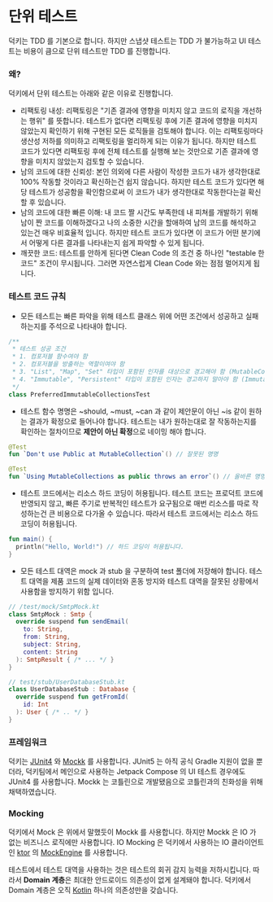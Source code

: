 # 단위 테스트

덕키는 TDD 를 기본으로 합니다. 하지만 스냅샷 테스트는 TDD 가 불가능하고 UI 테스트는 비용이 큼으로 단위 테스트만 TDD 를 진행합니다.

### 왜?

덕키에서 단위 테스트는 아래와 같은 이유로 진행합니다.

- 리팩토링 내성: 리팩토링은 "기존 결과에 영향을 미치지 않고 코드의 로직을 개선하는 행위" 를 뜻합니다. 테스트가 없다면 리팩토링 후에 기존 결과에 영향을 미치지 않았는지
  확인하기 위해 구현된 모든 로직들을 검토해야 합니다. 이는 리팩토링마다 생산성 저하를 의미하고 리팩토링을 멀리하게 되는 이유가 됩니다. 하지만 테스트 코드가 있다면 리팩토링
  후에 전체 테스트를 실행해 보는 것만으로 기존 결과에 영향을 미치지 않았는지 검토할 수 있습니다.
- 남의 코드에 대한 신뢰성: 본인 의외에 다른 사람이 작성한 코드가 내가 생각한대로 100% 작동할 것이라고 확신하는건 쉽지 않습니다. 하지만 테스트 코드가 있다면 해당 테스트가
  성공함을 확인함으로써 이 코드가 내가 생각한대로 작동한다는걸 확신할 후 있습니다.
- 남의 코드에 대한 빠른 이해: 내 코드 짤 시간도 부족한데 내 피쳐를 개발하기 위해 남이 짠 코드를 이해하겠다고 나의 소중한 시간을 할애하여 남의 코드를 해석하고 있는건 매우
  비효율적 입니다. 하지만 테스트 코드가 있다면 이 코드가 어떤 분기에서 어떻게 다른 결과를 나타내는지 쉽게 파악할 수 있게 됩니다.
- 깨끗한 코드: 테스트를 안하게 된다면 Clean Code 의 조건 중 하나인 "testable 한 코드" 조건이 무시됩니다. 그러면 자연스럽게 Clean Code 와는 점점
  멀어지게 됩니다.

### 테스트 코드 규칙

- 모든 테스트는 빠른 파악을 위해 테스트 클래스 위에 어떤 조건에서 성공하고 실패하는지를 주석으로 나타내야 합니다.

```kotlin
/**
 * 테스트 성공 조건
 * 1. 컴포저블 함수여야 함
 * 2. 컴포저블을 방출하는 역할이여야 함
 * 3. "List", "Map", "Set" 타입이 포함된 인자를 대상으로 경고해야 함 (MutableCollections)
 * 4. "Immutable", "Persistent" 타입이 포함된 인자는 경고하지 말아야 함 (ImmutableCollections)
 */
class PreferredImmutableCollectionsTest
```

- 테스트 함수 명명은 ~should, ~must,  ~can 과 같이 제안문이 아닌 ~is 같이 원하는 결과가 확정으로 들어나야 합니다. 테스트는 내가 원하는대로 잘 작동하는지를
  확인하는 절차이므로 **제안이 아닌 확정**으로 네이밍 해야 합니다.

```kotlin
@Test
fun `Don't use Public at MutableCollection`() // 잘못된 명명

@Test
fun `Using MutableCollections as public throws an error`() // 올바른 명명
```

- 테스트 코드에서는 리소스 하드 코딩이 허용됩니다. 테스트 코드는 프로덕트 코드에 반영되지 않고, 빠른 주기로 반복적인 테스트가 요구됨으로 매번 리소스를 따로 작성하는건 큰
  비용으로 다가올 수 있습니다. 따라서 테스트 코드에서는 리소스 하드 코딩이 허용됩니다.

```kotlin
fun main() {
  println("Hello, World!") // 하드 코딩이 허용됩니다.
}
```

- 모든 테스트 대역은 mock 과 stub 을 구분하여 test 폴더에 저장해야 합니다. 테스트 대역을 제품 코드의 실제 데이터와 혼동 방지와 테스트 대역을 잘못된 상황에서
  사용함을 방지하기 위함 입니다.

```kotlin
// /test/mock/SmtpMock.kt
class SmtpMock : Smtp {
  override suspend fun sendEmail(
    to: String,
    from: String,
    subject: String,
    content: String
  ): SmtpResult { /* ... */ }
}

// test/stub/UserDatabaseStub.kt
class UserDatabaseStub : Database {
  override suspend fun getFromId(
    id: Int
  ): User { /* .. */ }
}
```

### 프레임워크

덕키는 [JUnit4](https://junit.org/junit4/) 와 [Mockk](https://github.com/mockk/mockk) 를 사용합니다. JUnit5 는
아직 공식 Gradle 지원이 없을 뿐더라, 덕키팀에서 메인으로 사용하는 Jetpack Compose 의 UI 테스트 경우에도 JUnit4 를 사용합니다. Mockk 는 코틀린으로
개발됐음으로 코틀린과의 친화성을 위해 채택하였습니다.

### Mocking

덕키에서 Mock 은 위에서 말했듯이 Mockk 를 사용합니다. 하지만 Mockk 은 IO 가 없는 비즈니스 로직에만 사용합니다. IO Mocking 은 덕키에서 사용하는 IO
클라이언트인 [ktor](https://ktor.io/)
의 [MockEngine](https://api.ktor.io/ktor-client/ktor-client-mock/io.ktor.client.engine.mock/-mock-engine/index.html)
를 사용합니다.

테스트에서 테스트 대역을 사용하는 것은 테스트의 회귀 감지 능력을 저하시킵니다. 따라서 **Domain 계층**은 최대한 안드로이드 의존성이 없게 설계돼야 합니다. 덕키에서
Domain 계층은 오직 [Kotlin](https://github.com/JetBrains/kotlin) 하나의 의존성만을 갖습니다.

